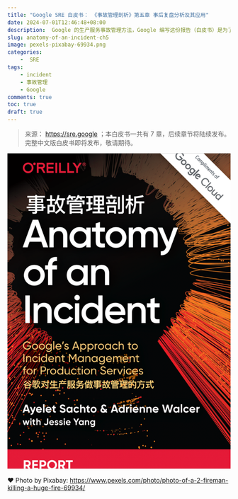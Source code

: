 ```yaml
---
title: "Google SRE 白皮书： 《事故管理剖析》第五章 事后复盘分析及其应用"
date: 2024-07-01T12:46:48+08:00
description:  Google 的生产服务事故管理方法，Google 编写这份报告（白皮书）是为了分享&总结一份：技术事故响应实践的指南。
slug: anatomy-of-an-incident-ch5
image: pexels-pixabay-69934.png
categories:
    -  SRE
tags:
    - incident
    - 事故管理
    - Google
comments: true
toc: true
draft: true
---
```






> 来源： <https://sre.google> ；本白皮书一共有 7 章，后续章节将陆续发布。完整中文版白皮书即将发布，敬请期待。

![cover](/img/anatomy-of-an-incident.png)

❤️ Photo by Pixabay: <https://www.pexels.com/photo/photo-of-a-2-fireman-killing-a-huge-fire-69934/>
